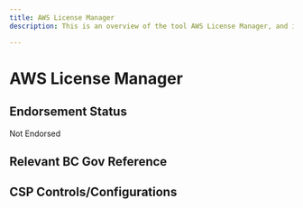 ```yaml
---
title: AWS License Manager
description: This is an overview of the tool AWS License Manager, and its current status  within BC Gov.

---
```

<!---
Note: this is a generated file.  You should not edit it directly.  Please check https://github.com/bcgov/cloud-pathfinder for details.
-->
# AWS License Manager



## Endorsement Status
Not Endorsed

## Relevant BC Gov Reference


## CSP Controls/Configurations
